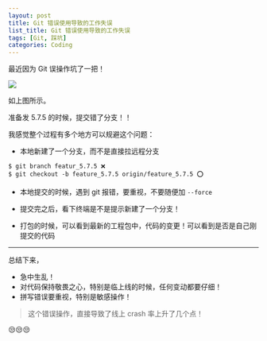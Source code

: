 ```yaml
---
layout: post
title: Git 错误使用导致的工作失误
list_title: Git 错误使用导致的工作失误
tags: [Git, 踩坑]
categories: Coding
---
```


最近因为 Git 误操作坑了一把！

![](https://fangr-cc-image.oss-cn-beijing.aliyuncs.com/18-8-16/9699135.jpg)

<!-- more -->

如上图所示。

准备发 5.7.5 的时候，提交错了分支！！

我感觉整个过程有多个地方可以规避这个问题：

* 本地新建了一个分支，而不是直接拉远程分支
```
$ git branch featur_5.7.5 ❌
$ git checkout -b feature_5.7.5 origin/feature_5.7.5 ⭕️
```

* 本地提交的时候，遇到 git 报错，要重视，不要随便加 `--force`

* 提交完之后，看下终端是不是提示新建了一个分支！

* 打包的时候，可以看到最新的工程包中，代码的变更！可以看到是否是自己刚提交的代码

---
总结下来，

- 急中生乱！
- 对代码保持敬畏之心，特别是临上线的时候，任何变动都要仔细！
- 拼写错误要重视，特别是敏感操作！

> 这个错误操作，直接导致了线上 crash 率上升了几个点！

😒😒😒

